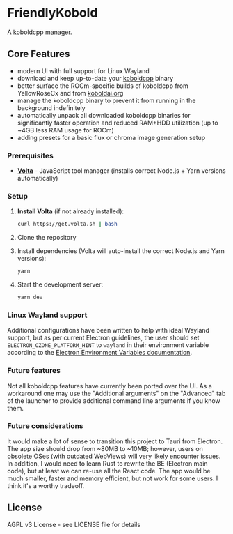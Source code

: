 # FriendlyKobold

A koboldcpp manager.

## Core Features

- modern UI with full support for Linux Wayland
- download and keep up-to-date your [koboldcpp](https://github.com/LostRuins/koboldcpp/releases) binary
- better surface the ROCm-specific builds of koboldcpp from YellowRoseCx and from [koboldai.org](https://koboldai.org/cpplinuxrocm)
- manage the koboldcpp binary to prevent it from running in the background indefinitely
- automatically unpack all downloaded koboldcpp binaries for significantly faster operation and reduced RAM+HDD utilization (up to ~4GB less RAM usage for ROCm)
- adding presets for a basic flux or chroma image generation setup

### Prerequisites

- **[Volta](https://volta.sh/)** - JavaScript tool manager (installs correct Node.js + Yarn versions automatically)

### Setup

1. **Install Volta** (if not already installed):

   ```bash
   curl https://get.volta.sh | bash
   ```

2. Clone the repository
3. Install dependencies (Volta will auto-install the correct Node.js and Yarn versions):

   ```bash
   yarn
   ```

4. Start the development server:

   ```bash
   yarn dev
   ```

### Linux Wayland support

Additional configurations have been written to help with ideal Wayland support, but as per current Electron guidelines, the user should set `ELECTRON_OZONE_PLATFORM_HINT` to `wayland` in their environment variable according to the [Electron Environment Variables documentation](https://www.electronjs.org/docs/latest/api/environment-variables#electron_ozone_platform_hint-linux).

### Future features

Not all koboldcpp features have currently been ported over the UI. As a workaround one may use the "Additional arguments" on the "Advanced" tab of the launcher to provide additional command line arguments if you know them.

### Future considerations

It would make a lot of sense to transition this project to Tauri from Electron. The app size should drop from ~80MB to ~10MB; however, users on obsolete OSes (with outdated WebViews) will very likely encounter issues. In addition, I would need to learn Rust to rewrite the BE (Electron main code), but at least we can re-use all the React code. The app would be much smaller, faster and memory efficient, but not work for some users. I think it's a worthy tradeoff.

## License

AGPL v3 License - see LICENSE file for details
